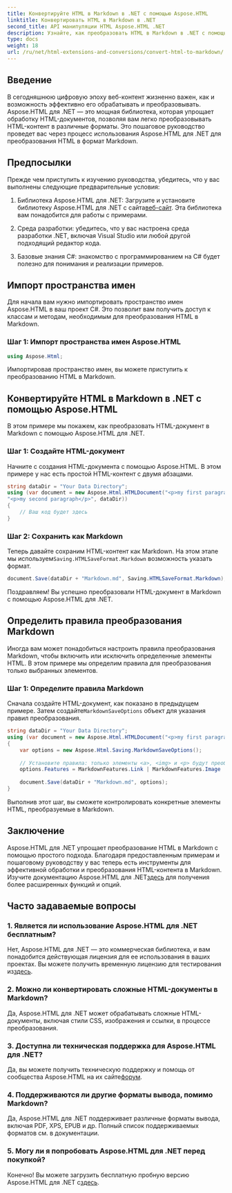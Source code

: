 ```yaml
---
title: Конвертируйте HTML в Markdown в .NET с помощью Aspose.HTML
linktitle: Конвертировать HTML в Markdown в .NET
second_title: API манипуляции HTML Aspose.HTML .NET
description: Узнайте, как преобразовать HTML в Markdown в .NET с помощью Aspose.HTML для эффективной обработки контента. Получите пошаговое руководство для плавного процесса преобразования.
type: docs
weight: 18
url: /ru/net/html-extensions-and-conversions/convert-html-to-markdown/
---
```


## Введение

В сегодняшнюю цифровую эпоху веб-контент жизненно важен, как и возможность эффективно его обрабатывать и преобразовывать. Aspose.HTML для .NET — это мощная библиотека, которая упрощает обработку HTML-документов, позволяя вам легко преобразовывать HTML-контент в различные форматы. Это пошаговое руководство проведет вас через процесс использования Aspose.HTML для .NET для преобразования HTML в формат Markdown.

## Предпосылки

Прежде чем приступить к изучению руководства, убедитесь, что у вас выполнены следующие предварительные условия:

1.  Библиотека Aspose.HTML для .NET: Загрузите и установите библиотеку Aspose.HTML для .NET с сайта[веб-сайт](https://releases.aspose.com/html/net/). Эта библиотека вам понадобится для работы с примерами.

2. Среда разработки: убедитесь, что у вас настроена среда разработки .NET, включая Visual Studio или любой другой подходящий редактор кода.

3. Базовые знания C#: знакомство с программированием на C# будет полезно для понимания и реализации примеров.

## Импорт пространства имен

Для начала вам нужно импортировать пространство имен Aspose.HTML в ваш проект C#. Это позволит вам получить доступ к классам и методам, необходимым для преобразования HTML в Markdown.

### Шаг 1: Импорт пространства имен Aspose.HTML

```csharp
using Aspose.Html;
```

Импортировав пространство имен, вы можете приступить к преобразованию HTML в Markdown.

## Конвертируйте HTML в Markdown в .NET с помощью Aspose.HTML

В этом примере мы покажем, как преобразовать HTML-документ в Markdown с помощью Aspose.HTML для .NET. 

### Шаг 1: Создайте HTML-документ

Начните с создания HTML-документа с помощью Aspose.HTML. В этом примере у нас есть простой HTML-контент с двумя абзацами.

```csharp
string dataDir = "Your Data Directory";
using (var document = new Aspose.Html.HTMLDocument("<p>my first paragraph</p>" +
"<p>my second paragraph</p>", dataDir))
{
    // Ваш код будет здесь
}
```

### Шаг 2: Сохранить как Markdown

 Теперь давайте сохраним HTML-контент как Markdown. На этом этапе мы используем`Saving.HTMLSaveFormat.Markdown` возможность указать формат.

```csharp
document.Save(dataDir + "Markdown.md", Saving.HTMLSaveFormat.Markdown);
```

Поздравляем! Вы успешно преобразовали HTML-документ в Markdown с помощью Aspose.HTML для .NET.

## Определить правила преобразования Markdown

Иногда вам может понадобиться настроить правила преобразования Markdown, чтобы включить или исключить определенные элементы HTML. В этом примере мы определим правила для преобразования только выбранных элементов.

### Шаг 1: Определите правила Markdown

 Сначала создайте HTML-документ, как показано в предыдущем примере. Затем создайте`MarkdownSaveOptions` объект для указания правил преобразования.

```csharp
string dataDir = "Your Data Directory";
using (var document = new Aspose.Html.HTMLDocument("<p>my first paragraph</p>", dataDir))
{
    var options = new Aspose.Html.Saving.MarkdownSaveOptions();
    
    // Установите правила: только элементы <a>, <img> и <p> будут преобразованы в разметку.
    options.Features = MarkdownFeatures.Link | MarkdownFeatures.Image | MarkdownFeatures.AutomaticParagraph;
    
    document.Save(dataDir + "Markdown.md", options);
}
```

Выполнив этот шаг, вы сможете контролировать конкретные элементы HTML, преобразуемые в Markdown.

## Заключение

 Aspose.HTML для .NET упрощает преобразование HTML в Markdown с помощью простого подхода. Благодаря предоставленным примерам и пошаговому руководству у вас теперь есть инструменты для эффективной обработки и преобразования HTML-контента в Markdown. Изучите документацию Aspose.HTML для .NET[здесь](https://reference.aspose.com/html/net/) для получения более расширенных функций и опций.

## Часто задаваемые вопросы

### 1. Является ли использование Aspose.HTML для .NET бесплатным?

Нет, Aspose.HTML для .NET — это коммерческая библиотека, и вам понадобится действующая лицензия для ее использования в ваших проектах. Вы можете получить временную лицензию для тестирования из[здесь](https://purchase.aspose.com/temporary-license/).

### 2. Можно ли конвертировать сложные HTML-документы в Markdown?

Да, Aspose.HTML для .NET может обрабатывать сложные HTML-документы, включая стили CSS, изображения и ссылки, в процессе преобразования.

### 3. Доступна ли техническая поддержка для Aspose.HTML для .NET?

 Да, вы можете получить техническую поддержку и помощь от сообщества Aspose.HTML на их сайте[форум](https://forum.aspose.com/).

### 4. Поддерживаются ли другие форматы вывода, помимо Markdown?

Да, Aspose.HTML для .NET поддерживает различные форматы вывода, включая PDF, XPS, EPUB и др. Полный список поддерживаемых форматов см. в документации.

### 5. Могу ли я попробовать Aspose.HTML для .NET перед покупкой?

 Конечно! Вы можете загрузить бесплатную пробную версию Aspose.HTML для .NET с[здесь](https://releases.aspose.com/).
